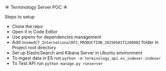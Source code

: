 ☀️ Terminology Server POC ☀️

Steps to setup
 - Clone the repo
 - Open it in Code Editor
 - Use pipenv for dependencies management
 - Add `SnomedCT_InternationalRF2_PRODUCTION_20250501T120000Z` folder in Project root directory
 - Set up ElasticSearch and Kibana Server in Ubuntu environment
 - To ingest data in ES run `python -m terminology_api.es_indexer.indexer`
 - To Test API run `python manage.py runserver`

